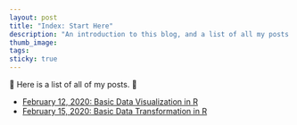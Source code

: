 ```yaml
---
layout: post
title: "Index: Start Here"
description: "An introduction to this blog, and a list of all my posts."
thumb_image: 
tags: 
sticky: true
---
```


:balloon: Here is a list of all of my posts. :balloon:

* [February 12, 2020: Basic Data Visualization in R](data-visualisation-r)
* [February 15, 2020: Basic Data Transformation in R](data-transformation-r)